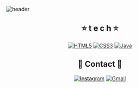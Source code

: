 <!--
**j2seon/j2seon** is a ✨ _special_ ✨ repository because its `README.md` (this file) appears on your GitHub profile.
Here are some ideas to get you started:

- 🔭 I’m currently working on ...
- 🌱 I’m currently learning ...
- 👯 I’m looking to collaborate on ...
- 🤔 I’m looking for help with ...
- 💬 Ask me about ...
- 📫 How to reach me: ...
- 😄 Pronouns: ...
- ⚡ Fun fact: ...
-->

![header](https://capsule-render.vercel.app/api?type=waving&color=auto&height=300&section=header&text=JinSeon's%20Code🌱&fontSize=70)

<div align=center>

  
  
  ##  :star: t e c h :star:
  
  
  
[![HTML5](https://img.shields.io/badge/HTML5-E34F26?style=flat-square&logo=HTML5&logoColor=white)](https:)  [![CSS3](https://img.shields.io/badge/CSS3-1572B6?style=flat-square&logo=CSS3&logoColor=white)](https:)  [![Java](https://img.shields.io/badge/Java-007396?style=flat-square&logo=Java&logoColor=white)](https://github.com/j2seon/javastudy.git) 
  
  
  
  
  
  
  
  ## :crescent_moon: Contact :crescent_moon:
  
[![Instagram](https://img.shields.io/badge/Instagram-E4405F?style=flat-square&logo=Instagram&logoColor=white)](https:)
[![Gmail](https://img.shields.io/badge/Gmail-EA4335?style=flat-square&logo=Gmail&logoColor=white)](https:ddj04323@gmail.com)
